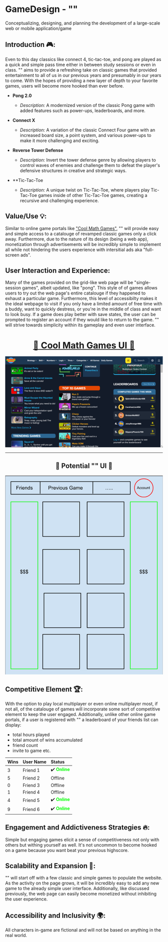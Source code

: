 # GameDesign - ""

Conceptualizing, designing, and planning the development of a large-scale web or mobile application/game

## Introduction 🎮:

Even to this day classics like connect 4, tic-tac-toe, and pong are played as a quick and simple pass time either in between study sessions or even in class. "" aims to provide a refreshing take on classic games that provided entertainment to all of us in our previous years and presumably in our years to come. With the hopes of providing a new layer of depth to your favorite games, users will become more hooked than ever before.

- **Pong 2.0**

  - _Description:_ A modernized version of the classic Pong game with added features such as power-ups, leaderboards, and more.

- **Connect X**

  - _Description:_ A variation of the classic Connect Four game with an increased board size, a point system, and various power-ups to make it more challenging and exciting.

- **Reverse Tower Defense**

  - _Description:_ Invert the tower defense genre by allowing players to control waves of enemies and challenge them to defeat the player's defensive structures in creative and strategic ways.

- **Tic-Tac-Toe
  - _Description:_ A unique twist on Tic-Tac-Toe, where players play Tic-Tac-Toe games inside of other Tic-Tac-Toe games, creating a recursive and challenging experience.

## Value/Use 💡:

Similar to online game portals like ["Cool Math Games"](https://www.coolmathgames.com), "" will provide easy and simple access to a catalouge of revamped classic games only a click away. Furthermore, due to the nature of its design (being a web app), monetization through advertisements will be incredibly simple to implement all while not hindering the users experience with intersitial ads aka "full-screen ads".

## User Interaction and Experience:

Many of the games provided on the grid-like web page will be "single-session games", albeit updated, like "pong". This style of of games allows users to try out the web page's entire catalouge if they happened to exhaust a particular game. Furthermore, this level of accessibilty makes it the ideal webpage to visit if you only have a limited amount of free time with a buddy, want to quickly destress, or you're in the middle of class and want to look busy. If a game does play better with save states, the user can be prompted to register an account if they would like to return to the game. "" will strive towards simplicity within its gameplay and even user interface.

<div align="center">
  <h1><a href="https://www.coolmathgames.com">🌟 Cool Math Games UI 🌟</a></h1>
</div>

![CoolMaths UI](images/coolmathgames.png)

---

<div align="center">
  <h2>🚀 Potential "" UI 🚀</h2>
</div>

![Template "" UI](images/template.png)

## Competitive Element 🏆:

With the option to play local multiplayer or even online multiplayer most, if not all, of the catalouge of games will incorporate some sort of competitive element to keep the user engaged. Additionally, unlike other online game portals, if a user is registered with "" a leaderboard of your friends list can display:

- total hours played
- total amount of wins accumulated
- friend count
- invite to game etc.

| Wins | User Name | Status                                              |
| ---- | :-------- | :-------------------------------------------------- |
| 3    | Friend 1  | ✔️ **<span style="color: #00FF00;">Online</span>**  |
| 5    | Friend 2  | Offline                                             |
| 0    | Friend 3  | Offline                                             |
| 1    | Friend 4  | Offline                                             |
| 4    | Friend 5  | ✔️ **<span style="color:  #00FF00;">Online</span>** |
| 9    | Friend 6  | ✔️ **<span style="color:  #00FF00;">Online</span>** |

## Engagement and Addictiveness Strategies 🔥:

Simple but engaging games elicit a sense of competitiveness not only with others but withing yourself as well. It's not uncommon to become hooked on a game because you want beat your previous highscore.

## Scalability and Expansion 🌱:

"" will start off with a few classic and simple games to populate the website. As the activity on the page grows, it will be incredibly easy to add any new game to the already simple user interface. Additionally, like discussed previously, the web page can easily become monetized without inhibiting the user experience.

## Accessibility and Inclusivity 🌍:

All characters in-game are fictional and will not be based on anything in the real world.
